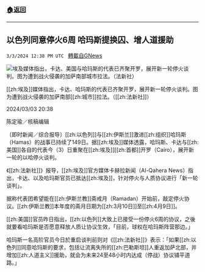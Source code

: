 ###  [:house:返回](README.md)
---


## 以色列同意停火6周 哈玛斯提换囚、增人道援助
`3/3/2024 12:38 PM UTC ` [轉載自GNews](https://gnews.org/articles/2361159)

![埃及媒体指出，卡达、美国与​​哈玛斯的代表已齐聚开罗，展开新一轮停火谈判。图为遭到战火侵袭的加萨南部城市拉法。（法新社）](https://img.ltn.com.tw/Upload/news/600/2024/03/03/phpamOG7X.jpg "埃及媒体指出，卡达、美国与​​哈玛斯的代表已齐聚开罗，展开新一轮停火谈判。图为遭到战火侵袭的加萨南部城市拉法。（法新社）")

[[zh:埃及]]媒体指出，卡达、​​​​​哈玛斯的代表已齐聚开罗，展开新一轮停火谈判。图为遭到战火侵袭的加萨南部[[zh:城市]]拉法。（[[zh:法新社]]）

2024/03/03 20:38

陈定瑜／核稿编辑

〔即时新闻／综合报导〕[[zh:以色列]]与[[zh:伊斯兰]]激进[[zh:组织]]哈玛斯（Hamas）的战事已持续了149日。据[[zh:埃及]]媒体透露，哈玛斯、卡达与[[zh:美国]]各自的代表今（3）日重聚在[[zh:埃及]][[zh:首都]]开罗（Cairo），展开新一轮的以哈停火谈判。

《[[zh:法新社]]》报导，[[zh:埃及]]官方媒体卡赫拉新闻（Al-Qahera News）指出，卡达、​​​​​​​​以及哈玛斯官员已抵达[[zh:埃及]]，针对停火与人质协议进行「新一轮谈判」。

据称代表团希望能在[[zh:伊斯兰教]]斋戒月（Ramadan）开始前，敲定停火协议。[[zh:伊斯兰教]]本年度的斋月日期为[[zh:3月10日]]至[[zh:4月9日]]。

[[zh:美国]]官员昨日指出，[[zh:以色列]]大致上已接受一份停火6周的协议，之後就要看哈玛斯是否愿意释放人质让协议生效，「目前，球权在哈玛斯阵营那边。」

哈玛斯一名高阶官员今日於重启谈判前则对《[[zh:法新社]]》表示：「如果[[zh:以色列]]同意哈玛斯的要求，包括让流离失所的[[zh:巴勒斯坦]]人重返加萨北部，并增加[[zh:人道主义]]援助，就会为未来24至48小时内达成（停战）协议铺平道路。」
